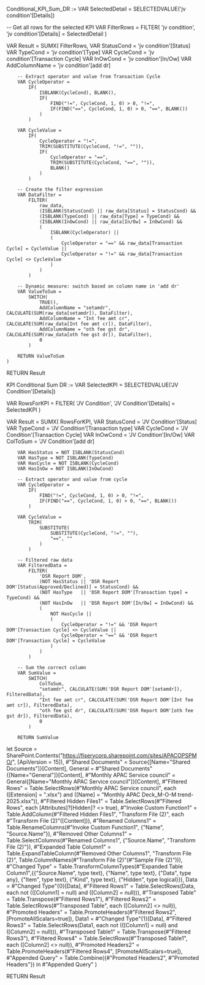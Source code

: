Conditional_KPI_Sum_DR :=
VAR SelectedDetail = SELECTEDVALUE('jv condition'[Details])

-- Get all rows for the selected KPI
VAR FilterRows =
    FILTER(
        'jv condition',
        'jv condition'[Details] = SelectedDetail
    )

VAR Result =
    SUMX(
        FilterRows,
        VAR StatusCond = 'jv condition'[Status]
        VAR TypeCond = 'jv condition'[Type]
        VAR CycleCond = 'jv condition'[Transaction Cycle]
        VAR InOwCond = 'jv condition'[In/Ow]
        VAR AddColumnName = 'jv condition'[add dr]

        -- Extract operator and value from Transaction Cycle
        VAR CycleOperator =
            IF(
                ISBLANK(CycleCond), BLANK(),
                IF(
                    FIND("!=", CycleCond, 1, 0) > 0, "!=",
                    IF(FIND("==", CycleCond, 1, 0) > 0, "==", BLANK())
                )
            )

        VAR CycleValue =
            IF(
                CycleOperator = "!=",
                TRIM(SUBSTITUTE(CycleCond, "!=", "")),
                IF(
                    CycleOperator = "==",
                    TRIM(SUBSTITUTE(CycleCond, "==", "")),
                    BLANK()
                )
            )

        -- Create the filter expression
        VAR DataFilter =
            FILTER(
                raw_data,
                (ISBLANK(StatusCond) || raw_data[Status] = StatusCond) &&
                (ISBLANK(TypeCond) || raw_data[Type] = TypeCond) &&
                (ISBLANK(InOwCond) || raw_data[In/Ow] = InOwCond) &&
                (
                    ISBLANK(CycleOperator) ||
                    (
                        CycleOperator = "==" && raw_data[Transaction Cycle] = CycleValue ||
                        CycleOperator = "!=" && raw_data[Transaction Cycle] <> CycleValue
                    )
                )
            )

        -- Dynamic measure: switch based on column name in 'add dr'
        VAR ValueToSum =
            SWITCH(
                TRUE(),
                AddColumnName = "setamdr", CALCULATE(SUM(raw_data[setamdr]), DataFilter),
                AddColumnName = "Int fee amt cr", CALCULATE(SUM(raw_data[Int fee amt cr]), DataFilter),
                AddColumnName = "oth fee gst dr", CALCULATE(SUM(raw_data[oth fee gst dr]), DataFilter),
                0
            )

        RETURN ValueToSum
    )

RETURN Result





KPI Conditional Sum DR :=
VAR SelectedKPI = SELECTEDVALUE('JV Condition'[Details])

VAR RowsForKPI =
    FILTER(
        'JV Condition',
        'JV Condition'[Details] = SelectedKPI
    )

VAR Result =
    SUMX(
        RowsForKPI,
        VAR StatusCond = 'JV Condition'[Status]
        VAR TypeCond = 'JV Condition'[Transaction type]
        VAR CycleCond = 'JV Condition'[Transaction Cycle]
        VAR InOwCond = 'JV Condition'[In/Ow]
        VAR ColToSum = 'JV Condition'[add dr]

        VAR HasStatus = NOT ISBLANK(StatusCond)
        VAR HasType = NOT ISBLANK(TypeCond)
        VAR HasCycle = NOT ISBLANK(CycleCond)
        VAR HasInOw = NOT ISBLANK(InOwCond)

        -- Extract operator and value from cycle
        VAR CycleOperator =
            IF(
                FIND("!=", CycleCond, 1, 0) > 0, "!=",
                IF(FIND("==", CycleCond, 1, 0) > 0, "==", BLANK())
            )

        VAR CycleValue =
            TRIM(
                SUBSTITUTE(
                    SUBSTITUTE(CycleCond, "!=", ""),
                    "==", ""
                )
            )

        -- Filtered raw data
        VAR FilteredData =
            FILTER(
                'DSR Report DOM',
                (NOT HasStatus || 'DSR Report DOM'[Status(Approved/Declined)] = StatusCond) &&
                (NOT HasType   || 'DSR Report DOM'[Transaction type] = TypeCond) &&
                (NOT HasInOw   || 'DSR Report DOM'[In/Ow] = InOwCond) &&
                (
                    NOT HasCycle ||
                    (
                        CycleOperator = "!=" && 'DSR Report DOM'[Transaction Cycle] <> CycleValue ||
                        CycleOperator = "==" && 'DSR Report DOM'[Transaction Cycle] = CycleValue
                    )
                )
            )

        -- Sum the correct column
        VAR SumValue =
            SWITCH(
                ColToSum,
                "setamdr", CALCULATE(SUM('DSR Report DOM'[setamdr]), FilteredData),
                "Int fee amt cr", CALCULATE(SUM('DSR Report DOM'[Int fee amt cr]), FilteredData),
                "oth fee gst dr", CALCULATE(SUM('DSR Report DOM'[oth fee gst dr]), FilteredData),
                0
            )

        RETURN SumValue







let
    Source = SharePoint.Contents("https://fiservcorp.sharepoint.com/sites/APACOPSPMO/", [ApiVersion = 15]),
    #"Shared Documents" = Source{[Name="Shared Documents"]}[Content],
    General = #"Shared Documents"{[Name="General"]}[Content],
    #"Monthly APAC Service council" = General{[Name="Monthly APAC Service council"]}[Content],
    #"Filtered Rows" = Table.SelectRows(#"Monthly APAC Service council", each ([Extension] = ".xlsx") and ([Name] = "Monthly APAC Deck_M-O-M trend- 2025.xlsx")),
    #"Filtered Hidden Files1" = Table.SelectRows(#"Filtered Rows", each [Attributes]?[Hidden]? <> true),
    #"Invoke Custom Function1" = Table.AddColumn(#"Filtered Hidden Files1", "Transform File (2)", each #"Transform File (2)"([Content])),
    #"Renamed Columns1" = Table.RenameColumns(#"Invoke Custom Function1", {"Name", "Source.Name"}),
    #"Removed Other Columns1" = Table.SelectColumns(#"Renamed Columns1", {"Source.Name", "Transform File (2)"}),
    #"Expanded Table Column1" = Table.ExpandTableColumn(#"Removed Other Columns1", "Transform File (2)", Table.ColumnNames(#"Transform File (2)"(#"Sample File (2)"))),
    #"Changed Type" = Table.TransformColumnTypes(#"Expanded Table Column1",{{"Source.Name", type text}, {"Name", type text}, {"Data", type any}, {"Item", type text}, {"Kind", type text}, {"Hidden", type logical}}),
    Data = #"Changed Type"{0}[Data],
    #"Filtered Rows1" = Table.SelectRows(Data, each not (([Column1] = null) and ([Column2] = null))),
    #"Transposed Table" = Table.Transpose(#"Filtered Rows1"),
    #"Filtered Rows2" = Table.SelectRows(#"Transposed Table", each ([Column2] <> null)),
    #"Promoted Headers" = Table.PromoteHeaders(#"Filtered Rows2", [PromoteAllScalars=true]),
    Data1 = #"Changed Type"{1}[Data],
    #"Filtered Rows3" = Table.SelectRows(Data1, each not (([Column1] = null) and ([Column2] = null))),
    #"Transposed Table1" = Table.Transpose(#"Filtered Rows3"),
    #"Filtered Rows4" = Table.SelectRows(#"Transposed Table1", each ([Column2] <> null)),
    #"Promoted Headers2" = Table.PromoteHeaders(#"Filtered Rows4", [PromoteAllScalars=true]),
    #"Appended Query" = Table.Combine({#"Promoted Headers2", #"Promoted Headers"})
in
    #"Appended Query"
    )

RETURN Result

